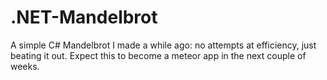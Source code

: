 # .NET-Mandelbrot
A simple C# Mandelbrot I made a while ago: no attempts at efficiency, just beating it out. Expect this to become a meteor app in the next couple of weeks.
